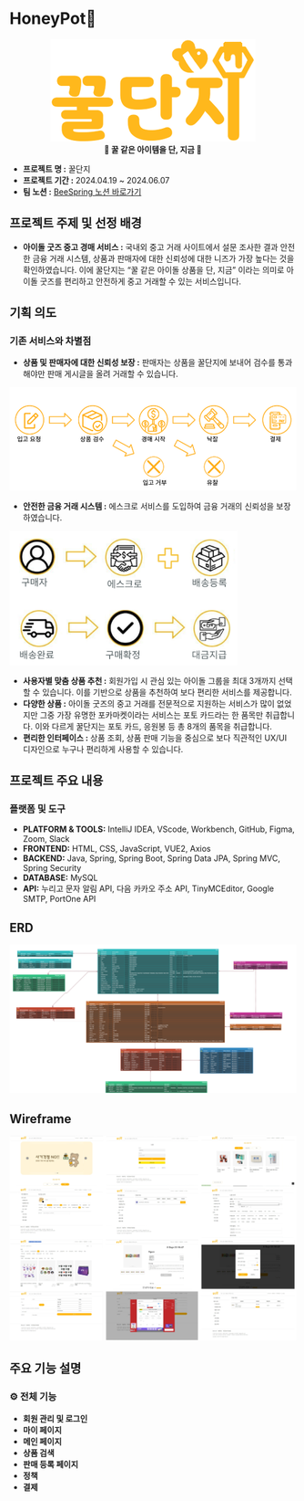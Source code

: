 # HoneyPot🍯
<p align="center">
  <img src="https://github.com/Leemalgum/HoneyPot_front/blob/main/images/logo.png?raw=true">
  <br>
  <strong>🍯 꿀 같은 아이템을 단, 지금 🍯</strong>
</p>
  
- **프로젝트 명 :** 꿀단지
- **프로젝트 기간 :** 2024.04.19 ~ 2024.06.07
- **팀 노션 :** [BeeSpring 노션 바로가기](https://www.notion.so/Bee-d03cbe54805d45b7ae64c7f1cea6310e)
## 프로젝트 주제 및 선정 배경
- **아이돌 굿즈 중고 경매 서비스 :** 국내외 중고 거래 사이트에서 설문 조사한 결과 안전한 금융 거래 시스템, 상품과 판매자에 대한 신뢰성에 대한 니즈가 가장 높다는 것을 확인하였습니다. 이에 꿀단지는 “꿀 같은 아이돌 상품을 단, 지금” 이라는 의미로 아이돌 굿즈를 편리하고 안전하게 중고 거래할 수 있는 서비스입니다.
## 기획 의도
### 기존 서비스와 차별점
- **상품 및 판매자에 대한 신뢰성 보장 :** 판매자는 상품을 꿀단지에 보내어 검수를 통과해야만 판매 게시글을 올려 거래할 수 있습니다.
<p align="left">
  <img src="https://github.com/Leemalgum/HoneyPot_front/blob/main/images/stockingprocess.png?raw=true" width="600">
</p>

- **안전한 금융 거래 시스템 :** 에스크로 서비스를 도입하여 금융 거래의 신뢰성을 보장하였습니다.
<p align="left">
  <img src="https://github.com/Leemalgum/HoneyPot_front/blob/main/images/escrow.png?raw=true" width="400">
</p>

- **사용자별 맞춤 상품 추천 :** 회원가입 시 관심 있는 아이돌 그룹을 최대 3개까지 선택할 수 있습니다. 이를 기반으로 상품을 추천하여 보다 편리한 서비스를 제공합니다.
- **다양한 상품 :** 아이돌 굿즈의 중고 거래를 전문적으로 지원하는 서비스가 많이 없었지만 그중 가장 유명한 포카마켓이라는 서비스는 포토 카드라는 한 품목만 취급합니다. 이와 다르게 꿀단지는 포토 카드, 응원봉 등 총 8개의 품목을 취급합니다.
- **편리한 인터페이스 :** 상품 조회, 상품 판매 기능을 중심으로 보다 직관적인 UX/UI 디자인으로 누구나 편리하게 사용할 수 있습니다.
## 프로젝트 주요 내용
### 플랫폼 및 도구
- **PLATFORM & TOOLS:** IntelliJ IDEA, VScode, Workbench, GitHub, Figma, Zoom, Slack
- **FRONTEND:** HTML, CSS, JavaScript, VUE2, Axios
- **BACKEND:** Java, Spring, Spring Boot, Spring Data JPA, Spring MVC, Spring Security
- **DATABASE:** MySQL
- **API:** 누리고 문자 알림 API, 다음 카카오 주소 API, TinyMCEditor, Google SMTP, PortOne API
## ERD
<p align="center">
  <img src="https://github.com/Leemalgum/HoneyPot_front/blob/main/images/ERD.png?raw=true" width="800">
</p>

## Wireframe
<p align="center">
  <img src="https://github.com/Leemalgum/HoneyPot_front/blob/main/images/wireframe.jpg?raw=true">
</p>

## 주요 기능 설명
### ⚙️ 전체 기능
- **회원 관리 및 로그인**
- **마이 페이지**
- **메인 페이지**
- **상품 검색**
- **판매 등록 페이지**
- **정책**
- **결제**
